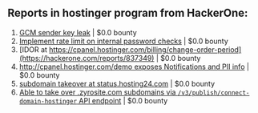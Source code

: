 ## Reports in hostinger program from HackerOne:
1. [GCM sender key leak](https://hackerone.com/reports/941590) | $0.0 bounty
2. [Implement rate limit on internal password checks](https://hackerone.com/reports/832475) | $0.0 bounty
3. [IDOR at https://cpanel.hostinger.com/billing/change-order-period](https://hackerone.com/reports/837349) | $0.0 bounty
4. [http://cpanel.hostinger.com/demo exposes Notifications and PII info](https://hackerone.com/reports/815778) | $0.0 bounty
5. [subdomain takeover at status.hosting24.com](https://hackerone.com/reports/1570591) | $0.0 bounty
6. [Able to take over .zyrosite.com subdomains via `/v3/publish/connect-domain-hostinger` API endpoint](https://hackerone.com/reports/1767771) | $0.0 bounty